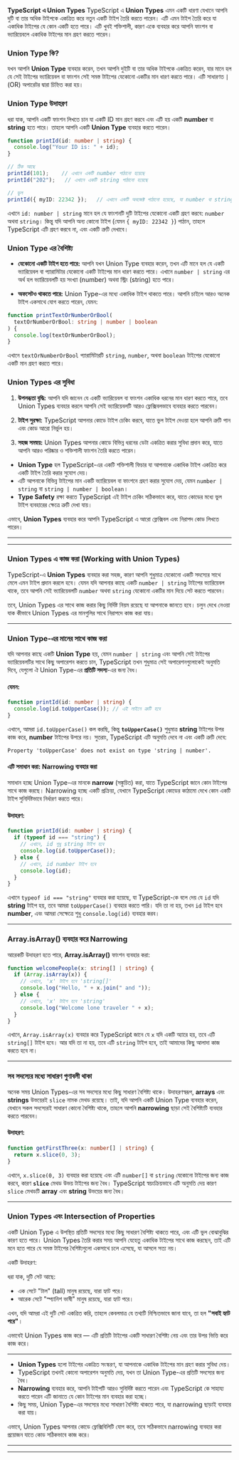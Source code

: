 **TypeScript এ Union Types** 
TypeScript এ **Union Types** এমন একটি ধারণা যেখানে আপনি দুটি বা তার অধিক টাইপকে একত্রিত করে নতুন একটি টাইপ তৈরি করতে পারেন। এটি এমন টাইপ তৈরি করে যা একাধিক টাইপের যে কোন একটি হতে পারে। এটি খুবই শক্তিশালী, কারণ একে ব্যবহার করে আপনি ফাংশন বা ভ্যারিয়েবলে একাধিক টাইপের মান গ্রহণ করতে পারেন।

### Union Type কি?

যখন আপনি **Union Type** ব্যবহার করেন, তখন আপনি দুইটি বা তার অধিক টাইপকে একত্রিত করেন, যার মানে হল যে সেই টাইপের ভ্যারিয়েবল বা ফাংশন সেই সমস্ত টাইপের যেকোনো একটির মান ধারণ করতে পারে। এটি সাধারণত `|` (OR) অপারেটর দ্বারা চিহ্নিত করা হয়।

### Union Type উদাহরণ

ধরা যাক, আপনি একটি ফাংশন লিখতে চান যা একটি ID মান গ্রহণ করবে এবং এটি হয় একটি **number** বা **string** হতে পারে। তাহলে আপনি একটি **Union Type** ব্যবহার করতে পারেন।

```typescript
function printId(id: number | string) {
  console.log("Your ID is: " + id);
}

// ঠিক আছে
printId(101);    // এখানে একটি number পাঠানো হয়েছে
printId("202");   // এখানে একটি string পাঠানো হয়েছে

// ভুল
printId({ myID: 22342 });   // এখানে একটি অবজেক্ট পাঠানো হয়েছে, যা number বা string নয়
```

এখানে `id: number | string` মানে হল যে ফাংশনটি দুটি টাইপের যেকোনো একটি গ্রহণ করবে: `number` অথবা `string`। কিন্তু যদি আপনি অন্য কোনো টাইপ (যেমন `{ myID: 22342 }`) পাঠান, তাহলে TypeScript এটি গ্রহণ করবে না, এবং একটি ত্রুটি দেখাবে।

### Union Type এর বৈশিষ্ট্য

- **যেকোনো একটি টাইপ হতে পারে:** আপনি যখন Union Type ব্যবহার করেন, তখন এটি মানে হল যে একটি ভ্যারিয়েবল বা প্যারামিটার যেকোনো একটি টাইপের মান ধারণ করতে পারে। এখানে `number | string` এর অর্থ হল ভ্যারিয়েবলটি হয় সংখ্যা (number) অথবা স্ট্রিং (string) হতে পারে।

- **অফসেটও থাকতে পারে:** Union Type-এর মধ্যে একাধিক টাইপ থাকতে পারে। আপনি চাইলে আরও অনেক টাইপ একসাথে যোগ করতে পারেন, যেমন:

```typescript
function printTextOrNumberOrBool(
  textOrNumberOrBool: string | number | boolean
) {
  console.log(textOrNumberOrBool);
}
```

এখানে `textOrNumberOrBool` প্যারামিটারটি `string`, `number`, অথবা `boolean` টাইপের যেকোনো একটি মান গ্রহণ করতে পারে।

### Union Types এর সুবিধা

1. **উপলব্ধতা বৃদ্ধি:** আপনি যদি জানেন যে একটি ভ্যারিয়েবল বা ফাংশন একাধিক ধরনের মান ধারণ করতে পারে, তবে Union Types ব্যবহার করলে আপনি সেই ভ্যারিয়েবলটি আরও ফ্লেক্সিবলভাবে ব্যবহার করতে পারবেন।

2. **টাইপ সুরক্ষা:** TypeScript আপনার কোডে টাইপ চেকিং করবে, যাতে ভুল টাইপ দেওয়া হলে আপনি ত্রুটি পান এবং কোড আরো নির্ভুল হয়।

3. **সহজ সমন্বয়:** Union Types আপনার কোডে বিভিন্ন ধরনের ডেটা একত্রিত করার সুবিধা প্রদান করে, যাতে আপনি আরও পরিষ্কার ও শক্তিশালী ফাংশন তৈরি করতে পারেন।



- **Union Type** হল TypeScript-এর একটি শক্তিশালী ফিচার যা আপনাকে একাধিক টাইপ একত্রিত করে একটি টাইপ তৈরি করার সুযোগ দেয়।
- এটি আপনাকে বিভিন্ন টাইপের মান একটি ভ্যারিয়েবল বা ফাংশনে গ্রহণ করার সুযোগ দেয়, যেমন `number | string` বা `string | number | boolean`।
- **Type Safety** রক্ষা করতে TypeScript এই টাইপ চেকিং সঠিকভাবে করে, যাতে কোডের মধ্যে ভুল টাইপ ব্যবহারের ক্ষেত্রে ত্রুটি দেখা যায়।

এভাবে, **Union Types** ব্যবহার করে আপনি TypeScript এ আরো ফ্লেক্সিবল এবং নিরাপদ কোড লিখতে পারেন।

----------------------------------------------------------------------------------------------------------------------------------------------------------
----------------------------------------------------------------------------------------------------------------------------------------------------------
### **Union Types এ কাজ করা** (Working with Union Types)

TypeScript-এ **Union Types** ব্যবহার করা সহজ, কারণ আপনি শুধুমাত্র যেকোনো একটি সদস্যের সাথে মেলে এমন টাইপ প্রদান করলে হবে। যেমন যদি আপনার কাছে একটি `number | string` টাইপের ভ্যারিয়েবল থাকে, তবে আপনি সেই ভ্যারিয়েবলটি `number` অথবা `string` যেকোনো একটির মান দিয়ে সেট করতে পারবেন।

তবে, Union Types এর সাথে কাজ করার কিছু নির্দিষ্ট নিয়ম রয়েছে যা আপনাকে জানতে হবে। চলুন দেখে নেওয়া যাক কীভাবে Union Types এর মানগুলির সাথে নিরাপদে কাজ করা যায়।

---

### **Union Type-এর মানের সাথে কাজ করা**

যদি আপনার কাছে একটি **Union Type** হয়, যেমন `number | string` এবং আপনি সেই টাইপের ভ্যারিয়েবলটির সাথে কিছু অপারেশন করতে চান, TypeScript তখন শুধুমাত্র সেই অপারেশনগুলোকেই অনুমতি দিবে, যেগুলো ঐ Union Type-এর **প্রতিটি সদস্য**-এর জন্য বৈধ।

#### **যেমন:**

```typescript
function printId(id: number | string) {
  console.log(id.toUpperCase()); // এই লাইনে ত্রুটি হবে
}
```

এখানে, আমরা `id.toUpperCase()` কল করছি, কিন্তু **`toUpperCase()`** শুধুমাত্র **string** টাইপের উপর কাজ করে, **number** টাইপের উপরে নয়। সুতরাং, TypeScript এটি অনুমতি দেবে না এবং একটি ত্রুটি দেবে:

```
Property 'toUpperCase' does not exist on type 'string | number'.
```

#### **এটি সমাধান করা: Narrowing ব্যবহার করা**

সমাধান হচ্ছে Union Type-এর মানকে **narrow** (সঙ্কুচিত) করা, যাতে TypeScript জানে কোন টাইপের সাথে কাজ করছে। Narrowing হচ্ছে একটি প্রক্রিয়া, যেখানে TypeScript কোডের কাঠামো দেখে কোন একটি টাইপ সুনির্দিষ্টভাবে নির্ধারণ করতে পারে।

#### **উদাহরণ:**

```typescript
function printId(id: number | string) {
  if (typeof id === "string") {
    // এখানে, id শুধু string টাইপ হবে
    console.log(id.toUpperCase());
  } else {
    // এখানে, id number টাইপ হবে
    console.log(id);
  }
}
```

এখানে `typeof id === "string"` ব্যবহার করা হয়েছে, যা TypeScript-কে বলে দেয় যে `id` যদি **string** টাইপ হয়, তবে আমরা `toUpperCase()` ব্যবহার করতে পারি। যদি তা না হয়, তখন `id` টাইপ হবে **number**, এবং আমরা সেক্ষেত্রে শুধু `console.log(id)` ব্যবহার করব।

---

### **Array.isArray() ব্যবহার করে Narrowing**

আরেকটি উদাহরণ হতে পারে, **Array.isArray()** ফাংশন ব্যবহার করা:

```typescript
function welcomePeople(x: string[] | string) {
  if (Array.isArray(x)) {
    // এখানে, 'x' টাইপ হবে 'string[]'
    console.log("Hello, " + x.join(" and "));
  } else {
    // এখানে, 'x' টাইপ হবে 'string'
    console.log("Welcome lone traveler " + x);
  }
}
```

এখানে, `Array.isArray(x)` ব্যবহার করে TypeScript জানে যে `x` যদি একটি অ্যারে হয়, তবে এটি `string[]` টাইপ হবে। আর যদি তা না হয়, তবে এটি `string` টাইপ হবে, তাই আমাদের কিছু আলাদা কাজ করতে হবে না।

---

### **সব সদস্যের মধ্যে সাধারণ গুণাবলী থাকা**

অনেক সময় Union Types-এর সব সদস্যের মধ্যে কিছু সাধারণ বৈশিষ্ট্য থাকে। উদাহরণস্বরূপ, **arrays** এবং **strings** উভয়েরই `slice` নামক মেথড রয়েছে। তাই, যদি আপনি একটি Union Type ব্যবহার করেন, যেখানে সকল সদস্যেরই সাধারণ কোনো বৈশিষ্ট্য থাকে, তাহলে আপনি **narrowing** ছাড়া সেই বৈশিষ্ট্যটি ব্যবহার করতে পারবেন।

#### **উদাহরণ:**

```typescript
function getFirstThree(x: number[] | string) {
  return x.slice(0, 3);
}
```

এখানে, `x.slice(0, 3)` ব্যবহার করা হয়েছে এবং এটি `number[]` বা `string` যেকোনো টাইপের জন্য কাজ করবে, কারণ **`slice`** মেথড উভয় টাইপের জন্য বৈধ। TypeScript স্বয়ংক্রিয়ভাবে এটি অনুমতি দেয় কারণ `slice` মেথডটি **array** এবং **string** উভয়ের জন্য বৈধ।

---

### **Union Types এবং Intersection of Properties**

একটি Union Type এ উপস্থিত প্রতিটি সদস্যের মধ্যে কিছু সাধারণ বৈশিষ্ট্য থাকতে পারে, এবং এটি ভুল বোঝাবুঝির কারণ হতে পারে। Union Types তৈরি করার সময় আপনি যেহেতু একাধিক টাইপের সাথে কাজ করছেন, তাই এটি মনে হতে পারে যে সমস্ত টাইপের বৈশিষ্ট্যগুলো একসাথে চলে এসেছে, যা আসলে সত্য নয়।

একটি উদাহরণ:

ধরা যাক, দুটি সেট আছে:
- এক সেটে "টাল" (tall) মানুষ রয়েছে, যারা হ্যাট পরে।
- আরেক সেটে "স্প্যানিশ ভাষী" মানুষ রয়েছে, যারা হ্যাট পরে।

এখন, যদি আমরা এই দুটি সেট একত্রিত করি, তাহলে কেবলমাত্র যে তথ্যটি নিশ্চিতভাবে জানা যাবে, তা হল **"সবাই হ্যাট পরে"**।

এভাবেই Union Types কাজ করে — এটি প্রতিটি টাইপের একটি সাধারণ বৈশিষ্ট্য নেয় এবং তার উপর ভিত্তি করে কাজ করে।

---



- **Union Types** হলো টাইপের একত্রিত সংস্করণ, যা আপনাকে একাধিক টাইপের মান গ্রহণ করার সুবিধা দেয়।
- TypeScript তখনই কোনো অপারেশন অনুমতি দেয়, যখন তা Union Type-এর প্রতিটি সদস্যের জন্য বৈধ।
- **Narrowing** ব্যবহার করে, আপনি টাইপটি আরও সুনির্দিষ্ট করতে পারেন এবং TypeScript কে সাহায্য করতে পারেন এটি জানাতে যে কোন টাইপের মান ব্যবহার করা হচ্ছে।
- কিছু সময়, Union Type-এর সদস্যের মধ্যে সাধারণ বৈশিষ্ট্য থাকতে পারে, যা narrowing ছাড়াই ব্যবহার করা যায়।
  
এভাবে, Union Types আপনার কোডে ফ্লেক্সিবিলিটি যোগ করে, তবে সঠিকভাবে narrowing ব্যবহার করা প্রয়োজন যাতে কোড সঠিকভাবে কাজ করে।




----------------------------------------------------------------------------------------------------------------------------------------------------------
----------------------------------------------------------------------------------------------------------------------------------------------------------


